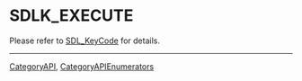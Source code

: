 # SDLK_EXECUTE

Please refer to [SDL_KeyCode](SDL_KeyCode) for details.

----
[CategoryAPI](CategoryAPI), [CategoryAPIEnumerators](CategoryAPIEnumerators)

